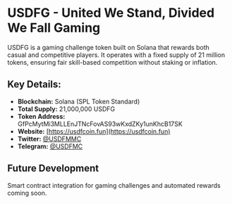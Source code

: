 # USDFG - United We Stand, Divided We Fall Gaming
USDFG is a gaming challenge token built on Solana that rewards both casual and competitive players. It operates with a fixed supply of 21 million tokens, ensuring fair skill-based competition without staking or inflation.

## Key Details:
- **Blockchain:** Solana (SPL Token Standard)
- **Total Supply:** 21,000,000 USDFG
- **Token Address:** GfPcMytMi3MLLEnJTNcFovAS93wKxdZKy1unKhcB17SK
- **Website:** [https://usdfcoin.fun](https://usdfcoin.fun)
- **Twitter:** [@USDFMMC](https://twitter.com/USDFGAMING)
- **Telegram:** [@USDFMC](https://t.me/USDFGAMING)

## Future Development
Smart contract integration for gaming challenges and automated rewards coming soon.
